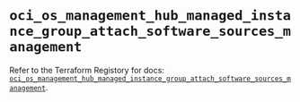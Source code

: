 # `oci_os_management_hub_managed_instance_group_attach_software_sources_management`

Refer to the Terraform Registory for docs: [`oci_os_management_hub_managed_instance_group_attach_software_sources_management`](https://registry.terraform.io/providers/oracle/oci/6.18.0/docs/resources/os_management_hub_managed_instance_group_attach_software_sources_management).
